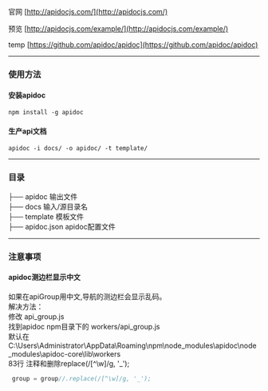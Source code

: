 官网 [http://apidocjs.com/](http://apidocjs.com/)

预览 [http://apidocjs.com/example/](http://apidocjs.com/example/)

temp  [https://github.com/apidoc/apidoc](https://github.com/apidoc/apidoc)

------
### 使用方法
#### 安装apidoc
```npm
npm install -g apidoc
```
#### 生产api文档
```npm
apidoc -i docs/ -o apidoc/ -t template/
```

------
### 目录
├── apidoc 输出文件  
├── docs 输入/源目录名   
├── template  模板文件   
├── apidoc.json apidoc配置文件   

------
### 注意事项
#### apidoc测边栏显示中文
如果在apiGroup用中文,导航的测边栏会显示乱码。   
解决方法：   
修改 api_group.js    
找到apidoc npm目录下的 workers/api_group.js     
默认在 C:\Users\Administrator\AppData\Roaming\npm\node_modules\apidoc\node_modules\apidoc-core\lib\workers    
83行 注释和删除replace(/[^\w]/g, '_');       
```js
 group = group//.replace(/[^\w]/g, '_');
```
